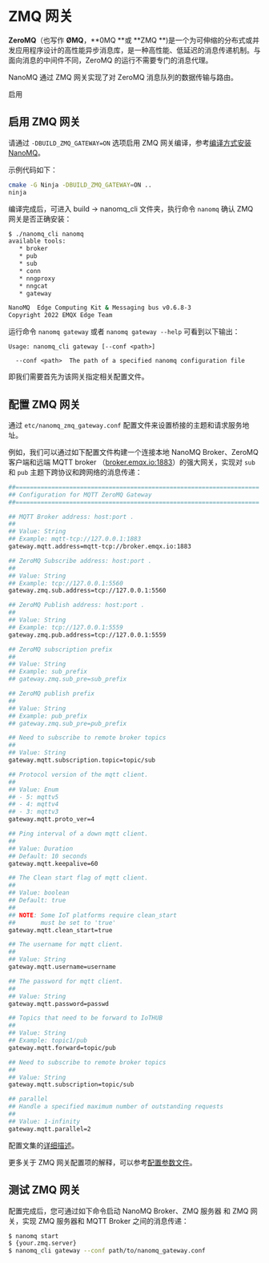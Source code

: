 # ZMQ 网关

**ZeroMQ**（也写作 **ØMQ**，**0MQ **或 **ZMQ **)是一个为可伸缩的分布式或并发应用程序设计的高性能异步消息库，是一种高性能、低延迟的消息传递机制。与面向消息的中间件不同，ZeroMQ 的运行不需要专门的消息代理。

NanoMQ 通过 ZMQ 网关实现了对 ZeroMQ 消息队列的数据传输与路由。

启用 

## 启用 ZMQ 网关

请通过 `-DBUILD_ZMQ_GATEWAY=ON` 选项启用 ZMQ 网关编译，参考[编译方式安装 NanoMQ](https://github.com/emqx/nanomq/installation/build-options.md)。

示例代码如下：

```bash
cmake -G Ninja -DBUILD_ZMQ_GATEWAY=ON ..
ninja
```
编译完成后，可进入 build -> nanomq_cli 文件夹，执行命令 `nanomq` 确认 ZMQ 网关是否正确安装：<!--其他网关需要也加上吧-->
```bash
$ ./nanomq_cli nanomq
available tools:
   * broker
   * pub
   * sub
   * conn
   * nngproxy
   * nngcat
   * gateway

NanoMQ  Edge Computing Kit & Messaging bus v0.6.8-3
Copyright 2022 EMQX Edge Team
```
运行命令 `nanomq gateway` 或者 `nanomq gateway --help` 可看到以下输出：

```
Usage: nanomq_cli gateway [--conf <path>]

  --conf <path>  The path of a specified nanomq configuration file 
```

即我们需要首先为该网关指定相关配置文件。

## 配置 ZMQ 网关

通过 `etc/nanomq_zmq_gateway.conf` 配置文件来设置桥接的主题和请求服务地址。

例如，我们可以通过如下配置文件构建一个连接本地 NanoMQ Broker、ZeroMQ 客户端和远端 MQTT broker （[broker.emqx.io:1883](https://www.emqx.com/zh/mqtt/public-mqtt5-broker)）的强大网关，实现对  `sub` 和 `pub` 主题下跨协议和跨网络的消息传递：

```bash
##====================================================================
## Configuration for MQTT ZeroMQ Gateway
##====================================================================

## MQTT Broker address: host:port .
##
## Value: String
## Example: mqtt-tcp://127.0.0.1:1883
gateway.mqtt.address=mqtt-tcp://broker.emqx.io:1883

## ZeroMQ Subscribe address: host:port .
##
## Value: String
## Example: tcp://127.0.0.1:5560
gateway.zmq.sub.address=tcp://127.0.0.1:5560

## ZeroMQ Publish address: host:port .
##
## Value: String
## Example: tcp://127.0.0.1:5559
gateway.zmq.pub.address=tcp://127.0.0.1:5559

## ZeroMQ subscription prefix
##
## Value: String
## Example: sub_prefix
## gateway.zmq.sub_pre=sub_prefix

## ZeroMQ publish prefix
##
## Value: String
## Example: pub_prefix
## gateway.zmq.sub_pre=pub_prefix

## Need to subscribe to remote broker topics
##
## Value: String
gateway.mqtt.subscription.topic=topic/sub

## Protocol version of the mqtt client.
##
## Value: Enum
## - 5: mqttv5
## - 4: mqttv4
## - 3: mqttv3
gateway.mqtt.proto_ver=4

## Ping interval of a down mqtt client.
##
## Value: Duration
## Default: 10 seconds
gateway.mqtt.keepalive=60

## The Clean start flag of mqtt client.
##
## Value: boolean
## Default: true
##
## NOTE: Some IoT platforms require clean_start
##       must be set to 'true'
gateway.mqtt.clean_start=true

## The username for mqtt client.
##
## Value: String
gateway.mqtt.username=username

## The password for mqtt client.
##
## Value: String
gateway.mqtt.password=passwd

## Topics that need to be forward to IoTHUB
##
## Value: String
## Example: topic1/pub
gateway.mqtt.forward=topic/pub

## Need to subscribe to remote broker topics
##
## Value: String
gateway.mqtt.subscription=topic/sub

## parallel
## Handle a specified maximum number of outstanding requests
##
## Value: 1-infinity
gateway.mqtt.parallel=2
```
配置文集的[详细描述](../config-description/v019.md)。

更多关于 ZMQ 网关配置项的解释，可以参考[配置参数文件](../config-description/v014.md)。

## 测试 ZMQ 网关

配置完成后，您可通过如下命令启动 NanoMQ Broker、ZMQ 服务器 和 ZMQ 网关，实现 ZMQ 服务器和 MQTT Broker 之间的消息传递：

```bash
$ nanomq start
$ {your.zmq.server}
$ nanomq_cli gateway --conf path/to/nanomq_gateway.conf
```
